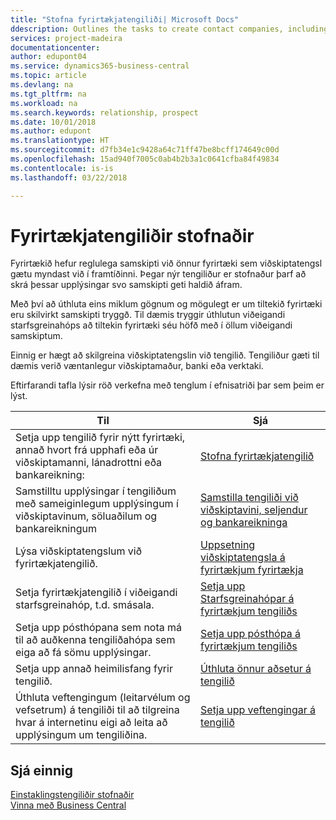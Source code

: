 ```yaml
---
title: "Stofna fyrirtækjatengiliði| Microsoft Docs"
ddescription: Outlines the tasks to create contact companies, including assigning relevant data about prospects and defining the business relationships you have with companies.
services: project-madeira
documentationcenter: 
author: edupont04
ms.service: dynamics365-business-central
ms.topic: article
ms.devlang: na
ms.tgt_pltfrm: na
ms.workload: na
ms.search.keywords: relationship, prospect
ms.date: 10/01/2018
ms.author: edupont
ms.translationtype: HT
ms.sourcegitcommit: d7fb34e1c9428a64c71ff47be8bcff174649c00d
ms.openlocfilehash: 15ad940f7005c0ab4b2b3a1c0641cfba84f49834
ms.contentlocale: is-is
ms.lasthandoff: 03/22/2018

---
```

# <a name="creating-contact-companies"></a>Fyrirtækjatengiliðir stofnaðir
Fyrirtækið hefur reglulega samskipti við önnur fyrirtæki sem viðskiptatengsl gætu myndast við í framtíðinni. Þegar nýr tengiliður er stofnaður þarf að skrá þessar upplýsingar svo samskipti geti haldið áfram.

Með því að úthluta eins miklum gögnum og mögulegt er um tiltekið fyrirtæki eru skilvirkt samskipti tryggð. Til dæmis tryggir úthlutun viðeigandi starfsgreinahóps að tiltekin fyrirtæki séu höfð með í öllum viðeigandi samskiptum.

Einnig er hægt að skilgreina viðskiptatengslin við tengilið. Tengiliður gæti til dæmis verið væntanlegur viðskiptamaður, banki eða verktaki.

Eftirfarandi tafla lýsir röð verkefna með tenglum í efnisatriði þar sem þeim er lýst.

| Til | Sjá |
| --- | --- |
| Setja upp tengilið fyrir nýtt fyrirtæki, annað hvort frá upphafi eða úr viðskiptamanni, lánadrottni eða bankareikning: |[Stofna fyrirtækjatengilið](marketing-how-create-contact-companies.md) |
| Samstilltu upplýsingar í tengiliðum með sameiginlegum upplýsingum í viðskiptavinum, söluaðilum og bankareikningum |[Samstilla tengiliði við viðskiptavini, seljendur og bankareikninga](marketing-synchronize-contacts-customers-vendors-bank-accounts.md) |
| Lýsa viðskiptatengslum við fyrirtækjatengilið. |[Uppsetning viðskiptatengsla á fyrirtækjum fyrirtækja](marketing-business-relations.md) |
| Setja fyrirtækjatengilið í viðeigandi starfsgreinahóp, t.d. smásala. |[Setja upp Starfsgreinahópar á fyrirtækjum tengiliðs](marketing-industry-groups.md) |
| Setja upp pósthópana sem nota má til að auðkenna tengiliðahópa sem eiga að fá sömu upplýsingar. |[Setja upp pósthópa á fyrirtækjum tengiliðs](marketing-mailing-groups.md) |
| Setja upp annað heimilisfang fyrir tengilið. |[Úthluta önnur aðsetur á tengilið](marketing-how-assign-alternate-address.md) |
| Úthluta veftengingum (leitarvélum og vefsetrum) á tengiliði til að tilgreina hvar á internetinu eigi að leita að upplýsingum um tengiliðina. |[Setja upp veftengingar á tengilið](marketing-web-sources.md) |

## <a name="see-also"></a>Sjá einnig
[Einstaklingstengiliðir stofnaðir](marketing-create-contact-persons.md)   
[Vinna með Business Central](ui-work-product.md)

